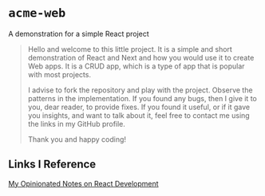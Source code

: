 # `acme-web`

A demonstration for a simple React project

> Hello and welcome to this little project. It is a simple and short demonstration of React and Next and how you would
> use it to create Web apps. It is a CRUD app, which is a type of app that is popular with most projects.
> 
> I advise to fork the repository and play with the project. Observe the patterns in the implementation.
> If you found any bugs, then I give it to you, dear reader, to provide fixes. If you found it useful, or if it gave you
> insights, and want to talk about it, feel free to contact me using the links in my GitHub profile.
> 
> Thank you and happy coding!

## Links I Reference

[My Opinionated Notes on React Development](https://gist.github.com/TheoryOfNekomata/1fd29f712fdebd48867d3e6cf7d527f4)
